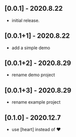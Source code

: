 ## [0.0.1] - 2020.8.22

* initial release.

## [0.0.1+1] - 2020.8.22

* add a simple demo

## [0.0.1+2] - 2020.8.29

* rename demo project


## [0.0.1+3] - 2020.8.29

* rename example project

## [0.1.0] - 2020.12.7

* use [heart] instead of :heart: